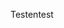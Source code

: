 <span data-ttu-id="7350b-101">Testen</span><span class="sxs-lookup"><span data-stu-id="7350b-101">test</span></span>
